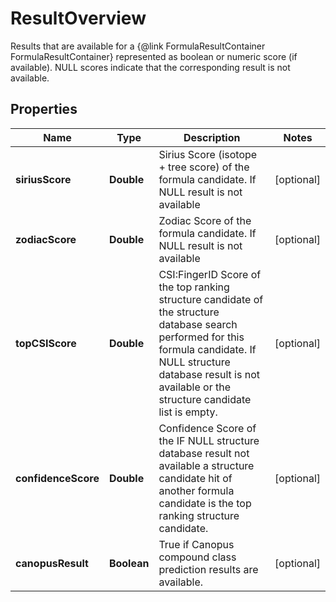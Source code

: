 

# ResultOverview

Results that are available for a {@link FormulaResultContainer FormulaResultContainer} represented as boolean or numeric score (if available).  NULL scores indicate that the corresponding result is not available.

## Properties

| Name | Type | Description | Notes |
|------------ | ------------- | ------------- | -------------|
|**siriusScore** | **Double** | Sirius Score (isotope + tree score) of the formula candidate.  If NULL result is not available |  [optional] |
|**zodiacScore** | **Double** | Zodiac Score of the formula candidate.  If NULL result is not available |  [optional] |
|**topCSIScore** | **Double** | CSI:FingerID Score of the top ranking structure candidate of the structure database search  performed for this formula candidate.  If NULL structure database result is not available or the structure candidate list is empty. |  [optional] |
|**confidenceScore** | **Double** | Confidence Score of the  IF NULL structure database result not available a structure candidate hit of another formula candidate is  the top ranking structure candidate. |  [optional] |
|**canopusResult** | **Boolean** | True if Canopus compound class prediction results are available. |  [optional] |



